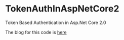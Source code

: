 # TokenAuthInAspNetCore2
Token Based Authentication in Asp.Net Core 2.0

The blog for this code is [here](https://blogs.ibs.com/2017/12/05/token-based-authentication-using-asp-net-core-2-0/)
